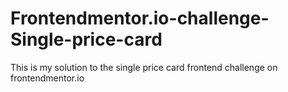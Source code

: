 # Frontendmentor.io-challenge-Single-price-card
This is my solution to the single price card frontend challenge on frontendmentor.io 
